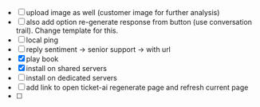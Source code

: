 - [ ] upload image as well (customer image for further analysis)
- [ ] also add option re-generate response from button (use conversation trail). Change template for this.
- [ ] local ping
- [ ] reply sentiment -> senior support -> with url
- [x] play book
- [x] install on shared servers
- [ ] install on dedicated servers
- [ ] add link to open ticket-ai regenerate page and refresh current page
- [ ] 


